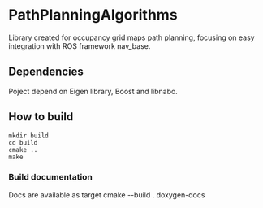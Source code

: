 # PathPlanningAlgorithms
Library created for occupancy grid maps path planning, focusing on easy integration with ROS framework nav_base. 
## Dependencies
Poject depend on Eigen library, Boost and libnabo.
## How to build
	mkdir build
	cd build
	cmake ..
	make
### Build documentation
Docs are available as target
  cmake --build . doxygen-docs
